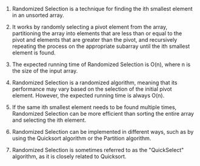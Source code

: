 

1. Randomized Selection is a technique for finding the ith smallest element in an unsorted array. 

2. It works by randomly selecting a pivot element from the array, partitioning the array into elements that are less than or equal to the pivot and elements that are greater than the pivot, and recursively repeating the process on the appropriate subarray until the ith smallest element is found. 

3. The expected running time of Randomized Selection is O(n), where n is the size of the input array. 

4. Randomized Selection is a randomized algorithm, meaning that its performance may vary based on the selection of the initial pivot element. However, the expected running time is always O(n). 

5. If the same ith smallest element needs to be found multiple times, Randomized Selection can be more efficient than sorting the entire array and selecting the ith element. 

6. Randomized Selection can be implemented in different ways, such as by using the Quicksort algorithm or the Partition algorithm. 

7. Randomized Selection is sometimes referred to as the "QuickSelect" algorithm, as it is closely related to Quicksort.